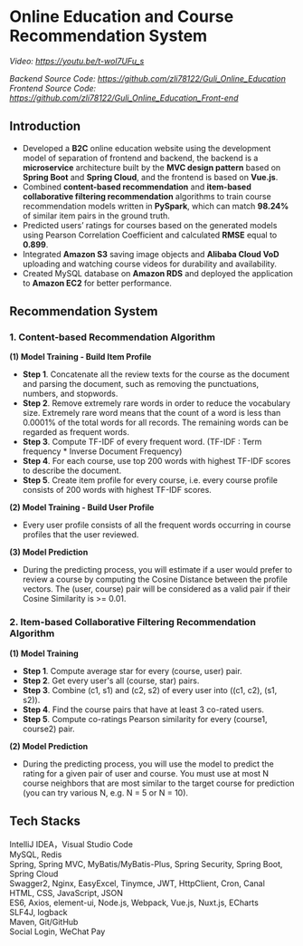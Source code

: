 # Online Education and Course Recommendation System

*Video: https://youtu.be/t-wol7UFu_s*  

*Backend Source Code: https://github.com/zli78122/Guli_Online_Education*  
*Frontend Source Code: https://github.com/zli78122/Guli_Online_Education_Front-end*  

## Introduction
* Developed a **B2C** online education website using the development model of separation of frontend and backend, the backend is a **microservice** architecture built by the **MVC design pattern** based on **Spring Boot** and **Spring Cloud**, and the frontend is based on **Vue.js**.
* Combined **content-based recommendation** and **item-based collaborative filtering recommendation** algorithms to train course recommendation models written in **PySpark**, which can match **98.24%** of similar item pairs in the ground truth.
* Predicted users’ ratings for courses based on the generated models using Pearson Correlation Coefficient and calculated **RMSE** equal to **0.899**.
* Integrated **Amazon S3** saving image objects and **Alibaba Cloud VoD** uploading and watching course videos for durability and availability.
* Created MySQL database on **Amazon RDS** and deployed the application to **Amazon EC2** for better performance.

## Recommendation System
### 1. Content-based Recommendation Algorithm
**(1) Model Training - Build Item Profile**  
* **Step 1**. Concatenate all the review texts for the course as the document and parsing the document, such as removing the punctuations, numbers, and stopwords.
* **Step 2**. Remove extremely rare words in order to reduce the vocabulary size. Extremely rare word means that the count of a word is less than 0.0001% of the total words for all records. The remaining words can be regarded as frequent words.
* **Step 3**. Compute TF-IDF of every frequent word. (TF-IDF : Term frequency * Inverse Document Frequency)
* **Step 4**. For each course, use top 200 words with highest TF-IDF scores to describe the document.
* **Step 5**. Create item profile for every course, i.e. every course profile consists of 200 words with highest TF-IDF scores.

**(2) Model Training - Build User Profile**  
* Every user profile consists of all the frequent words occurring in course profiles that the user reviewed.

**(3) Model Prediction**  
* During the predicting process, you will estimate if a user would prefer to review a course by computing the Cosine Distance between the profile vectors. The (user, course) pair will be considered as a valid pair if their Cosine Similarity is >= 0.01.

### 2. Item-based Collaborative Filtering Recommendation Algorithm
**(1) Model Training**  
* **Step 1**. Compute average star for every (course, user) pair.
* **Step 2**. Get every user's all (course, star) pairs.
* **Step 3**. Combine (c1, s1) and (c2, s2) of every user into ((c1, c2), (s1, s2)).
* **Step 4**. Find the course pairs that have at least 3 co-rated users.
* **Step 5**. Compute co-ratings Pearson similarity for every (course1, course2) pair.

**(2) Model Prediction**  
* During the predicting process, you will use the model to predict the rating for a given pair of user and course. You must use at most N course neighbors that are most similar to the target course for prediction (you can try various N, e.g. N = 5 or N = 10).

## Tech Stacks
IntelliJ IDEA，Visual Studio Code  
MySQL, Redis  
Spring, Spring MVC, MyBatis/MyBatis-Plus, Spring Security, Spring Boot, Spring Cloud  
Swagger2, Nginx, EasyExcel, Tinymce, JWT, HttpClient, Cron, Canal  
HTML, CSS, JavaScript, JSON  
ES6, Axios, element-ui, Node.js, Webpack, Vue.js, Nuxt.js, ECharts  
SLF4J, logback  
Maven, Git/GitHub  
Social Login, WeChat Pay  
